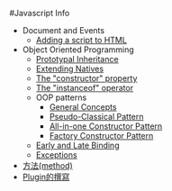 #Javascript Info
- Document and Events
	- [Adding a script to HTML](document-and-events/adding-a-script-to-html.md)
- Object Oriented Programming
	- [Prototypal Inheritance](object-oriented-programming/prototypal-inheritance.md)
	- [Extending Natives](object-oriented-programming/extending-natives.md)
	- [The "constructor" property](object-oriented-programming/constructor.md)
	- [The "instanceof" operator](object-oriented-programming/instanceof.md)
	- OOP patterns
		- [General Concepts](object-oriented-programming/general-concepts.md)
		- [Pseudo-Classical Pattern](object-oriented-programming/pseudo-classical-pattern/pseudo-classical-pattern.md)
		- [All-in-one Constructor Pattern](object-oriented-programming/all-in-one-constructor-pattern.md)
		- [Factory Constructor Pattern](object-oriented-programming/factory-constructor-pattern.md)
	- [Early and Late Binding](object-oriented-programming/early-and-late-binding.md)
	- [Exceptions](object-oriented-programming/exceptions.md) 
- [方法(method)](method/method.md)
- [Plugin的撰寫](plugin/plugin.md)